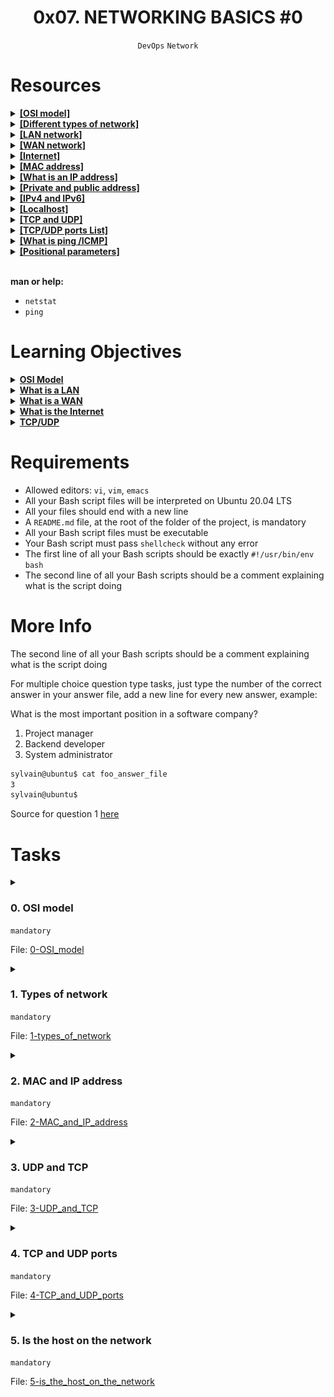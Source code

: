 <h1 align="center"><b>0x07. NETWORKING BASICS #0</b></h1>
<div align="center"><code>DevOps</code> <code>Network</code></div>

<!-- # Background Context -->

# Resources
<details>
<summary><b><a href="https://en.wikipedia.org/wiki/OSI_model">[OSI model]<a></b></summary>


</details>

<details>
<summary><b><a href="https://www.lifewire.com/lans-wans-and-other-area-networks-817376">[Different types of network]<a></b></summary>


</details>

<details>
<summary><b><a href="https://en.wikipedia.org/wiki/Local_area_network">[LAN network]<a></b></summary>


</details>

<details>
<summary><b><a href="https://en.wikipedia.org/wiki/Wide_area_network">[WAN network]<a></b></summary>


</details>

<details>
<summary><b><a href="https://en.wikipedia.org/wiki/Internet">[Internet]<a></b></summary>


</details>

<details>
<summary><b><a href="https://whatismyipaddress.com/mac-address">[MAC address]<a></b></summary>


</details>

<details>
<summary><b><a href="https://www.bleepingcomputer.com/tutorials/ip-addresses-explained/">[What is an IP address]<a></b></summary>


</details>

<details>
<summary><b><a href="https://www.iplocation.net/public-vs-private-ip-address">[Private and public address]<a></b></summary>


</details>

<details>
<summary><b><a href="https://www.webopedia.com/insights/ipv6-ipv4-difference/">[IPv4 and IPv6]<a></b></summary>


</details>

<details>
<summary><b><a href="https://en.wikipedia.org/wiki/Localhost">[Localhost]<a></b></summary>


</details>

<details>
<summary><b><a href="https://www.howtogeek.com/190014/htg-explains-what-is-the-difference-between-tcp-and-udp/">[TCP and UDP]<a></b></summary><br>

TCP (Transmission Control Protocol) and UDP (User Datagram Protocol) are two of the most commonly used transport layer protocols in computer networking. They both serve the purpose of transmitting data over networks, but they do so in different ways, each with its own advantages and disadvantages. Here's an overview of TCP and UDP:

**TCP (Transmission Control Protocol):**

1. **Connection-Oriented:** TCP is a connection-oriented protocol, which means it establishes a reliable connection between the sender and receiver before data transfer begins. This connection is maintained until all data is successfully delivered.

2. **Reliable:** TCP ensures that data is delivered accurately and in the correct order. It employs error detection, retransmission of lost or corrupted packets, and flow control mechanisms to guarantee reliable data transmission.

3. **Ordered:** TCP guarantees that the data sent from one end is received in the same order by the other end. This is important for applications like web browsing and file transfers where data integrity and order matter.

4. **Slower:** Due to its reliability mechanisms and connection setup, TCP can introduce some latency and overhead. It may not be as suitable for real-time applications with strict latency requirements.

5. **Examples of TCP Applications:** HTTP (Hypertext Transfer Protocol) for web browsing, FTP (File Transfer Protocol), SMTP (Simple Mail Transfer Protocol) for email, and many other applications that require reliable data delivery.

**UDP (User Datagram Protocol):**

1. **Connectionless:** UDP is a connectionless protocol, meaning it doesn't establish a connection before transmitting data. It's a "fire and forget" protocol, where data is sent without any confirmation of receipt.

2. **Unreliable:** Unlike TCP, UDP does not guarantee the delivery of data packets. It doesn't have mechanisms for error correction or retransmission of lost packets.

3. **Faster:** Because UDP lacks the overhead of connection setup and error handling, it is generally faster and more suitable for real-time applications that can tolerate some packet loss, such as online gaming and video streaming.

4. **No Ordered Delivery:** UDP does not ensure the order in which data packets are delivered. If order matters for an application, it needs to handle sequencing at a higher layer.

5. **Examples of UDP Applications:** VoIP (Voice over Internet Protocol), online gaming, streaming media (e.g., video and audio), DNS (Domain Name System) for domain name resolution, and other real-time applications.

In summary, TCP is preferred for applications that require reliable and ordered data delivery, while UDP is more suitable for applications where speed and low latency are critical, and some packet loss can be tolerated. The choice between TCP and UDP depends on the specific needs of the application or service being used.
</details>

<details>
<summary><b><a href="https://en.wikipedia.org/wiki/List_of_TCP_and_UDP_port_numbers">[TCP/UDP ports List]<a></b></summary>


</details>

<details>
<summary><b><a href="https://en.wikipedia.org/wiki/Ping_%28networking_utility%29">[What is ping /ICMP]<a></b></summary>


</details>

<details>
<summary><b><a href="https://www.adminschoice.com/bash-positional-parameters">[Positional parameters]<a></b></summary>


</details>

<br>

**man or help:**
- `netstat`
- `ping`

# Learning Objectives

<details>
<summary><b><a href="">OSI Model</a></b></summary><br>
    <ul>
        <li>What it is</li>
        <li>How many layers it has</li>
        <li>How it is organized</li>
    </ul>
</details>

<details>
<summary><b><a href="">What is a LAN</a></b></summary><br>
    <ul>
        <li>Typical usage</li>
        <li>Typical geographical size</li>
    </ul>
</details>

<details>
<summary><b><a href="">What is a WAN</a></b></summary>
    <ul>
        <li>Typical usage</li>
        <li>Typical geographical size</li>
    </ul>
</details>

<details>
<summary><b><a href="">What is the Internet</a></b></summary>
    <ul>
        <li>What is an IP address</li>
        <li>What are the 2 types of IP address</li>
        <li>What is <code>localhost</code></li>
        <li>What is a subnet</li>
        <li>Why IPv6 was created</li>
    </ul>
</details>

<details>
<summary><b><a href="">TCP/UDP</a></b></summary>
    <ul>
        <li>What are the 2 mainly used data transfer protocols for IP (transfer level on the OSI schema)</li>
        <li>What is the main difference between TCP and UDP</li>
        <li>What is a port</li>
        <li>Memorize SSH, HTTP and HTTPS port numbers</li>
        <li>What tool/protocol is often used to check if a device is connected to a network</li>
    </ul>
</details>

# Requirements
- Allowed editors: `vi`, `vim`, `emacs`
- All your Bash script files will be interpreted on Ubuntu 20.04 LTS
- All your files should end with a new line
- A `README.md` file, at the root of the folder of the project, is mandatory
- All your Bash script files must be executable
- Your Bash script must pass `shellcheck` without any error
- The first line of all your Bash scripts should be exactly `#!/usr/bin/env bash`
- The second line of all your Bash scripts should be a comment explaining what is the script doing

# More Info
The second line of all your Bash scripts should be a comment explaining what is the script doing

For multiple choice question type tasks, just type the number of the correct answer in your answer file, add a new line for every new answer, example:

What is the most important position in a software company?
1. Project manager
2. Backend developer
3. System administrator
```bash
sylvain@ubuntu$ cat foo_answer_file
3
sylvain@ubuntu$
```
Source for question 1 [here](https://twitter.com/devopsreact/status/831922429215662080)

# Tasks
<details>
<summary>

### 0. OSI model
`mandatory`

File: [0-OSI_model]()
</summary>

OSI (Open Systems Interconnection) is an abstract model to describe layered communication and computer network design. The idea is to segregate the different parts of what make communication possible.

It is organized from the lowest level to the highest level:

-   The lowest level: layer 1 which is for transmission on physical layers with electrical impulse, light or radio signal
-   The highest level: layer 7 which is for application specific communication like SNMP for emails, HTTP for your web browser, etc

Keep in mind that the OSI model is a concept, it's not even tangible. The OSI model doesn't perform any functions in the networking process. It is a conceptual framework so we can better understand complex interactions that are happening. Most of the functionality in the OSI model exists in all communications systems.

<img src="https://github.com/codenvibes/alx-system_engineering-devops/blob/master/0x07-networking_basics/pics/task0a.png">

In this project we will mainly focus on:

-   The Transport layer and especially TCP/UDP
-   On the Network layer with IP and ICMP

The image bellow describes more concretely how you can relate to every level.

<img src="https://github.com/codenvibes/alx-system_engineering-devops/blob/master/0x07-networking_basics/pics/task0b.jpg">

Questions:

What is the OSI model?
- [ ] 1.  Set of specifications that network hardware manufacturers must respect
- [x] 2.  The OSI model is a conceptual model that characterizes the communication functions of a telecommunication system without regard to their underlying internal structure and technology
- [ ] 3.  The OSI model is a model that characterizes the communication functions of a telecommunication system with a strong regard for their underlying internal structure and technology

How is the OSI model organized?

- [ ] 1.  Alphabetically
- [x] 2.  From the lowest to the highest level
- [ ] 3.  Randomly
</details>

<details>
<summary>

### 1. Types of network
`mandatory`

File: [1-types_of_network]()
</summary>

<img src="https://github.com/codenvibes/alx-system_engineering-devops/blob/master/0x07-networking_basics/pics/task1.jpg">

LAN connect local devices together, WAN connects LANs together, and WANs are operating over the Internet.

Questions:

What type of network a computer in local is connected to?

- [ ] 1.  Internet
- [ ] 2.  WAN
- [x] 3.  LAN

What type of network could connect an office in one building to another office in a building a few streets away?

- [ ] 1.  Internet
- [x] 2.  WAN
- [ ] 3.  LAN

What network do you use when you browse www.google.com from your smartphone (not connected to the Wifi)?

- [x] 1.  Internet
- [ ] 2.  WAN
- [ ] 3.  LAN
</details>

<details>
<summary>

### 2. MAC and IP address
`mandatory`

File: [2-MAC_and_IP_address]()
</summary>

<img src="https://github.com/codenvibes/alx-system_engineering-devops/blob/master/0x07-networking_basics/pics/task2.jpg">

Questions:

What is a MAC address?

- [ ] 1.  The name of a network interface
- [x] 2.  The unique identifier of a network interface 
- [ ] 3.  A network interface

What is an IP address?

- [x] 1.  Is to devices connected to a network what postal address is to houses
- [ ] 2.  The unique identifier of a network interface
- [ ] 3.  Is a number that network devices use to connect to networks
</details>

<details>
<summary>

### 3. UDP and TCP
`mandatory`

File: [3-UDP_and_TCP]()
</summary>

<img src="https://github.com/codenvibes/alx-system_engineering-devops/blob/master/0x07-networking_basics/pics/task3.jpg">

Let's fill the empty parts in the drawing above.

Questions:

-   Which statement is correct for the TCP box:
    - [x] 1.  `It is a protocol that is transferring data in a slow way but surely`
    - [ ] 2.  `It is a protocol that is transferring data in a fast way and might loss data along in the process`
-   Which statement is correct for the UDP box:
    - [ ] 1.  `It is a protocol that is transferring data in a slow way but surely`
    - [x] 2.  `It is a protocol that is transferring data in a fast way and might loss data along in the process`
-   Which statement is correct for the TCP worker:
    - [x] 1.  `Have you received boxes x, y, z?`
    - [ ] 2.  `May I increase the rate at which I am sending you boxes?`
</details>

<details>
<summary>

### 4. TCP and UDP ports
`mandatory`

File: [4-TCP_and_UDP_ports]()
</summary>

Once packets have been sent to the right network device using IP using either UDP or TCP as a mode of transportation, it needs to actually enter the network device.

If we continue the comparison of a network device to your house, where IP address is like your postal address, UDP and TCP ports are like the windows and doors of your place. A TCP/UDP network device has 65535 ports. Some of them are officially reserved for a specific usage, some of them are known to be used for a specific usage (but nothing is officially declared) and the rest are free of use.

While the full list of ports should not be memorized, it is important to know the most used ports, let's start by remembering 3 of them:

-   **22** for SSH
-   **80** for HTTP
-   **443** for HTTPS

Note that a specific [IP + port = socket](https://stackoverflow.com/questions/152457/what-is-the-difference-between-a-port-and-a-socket).

Write a Bash script that displays listening ports:

-   That only shows listening sockets
-   That shows the PID and name of the program to which each socket belongs

Example:

```bash
sylvain@ubuntu$ sudo ./4-TCP_and_UDP_ports
Active Internet connections (only servers)
Proto Recv-Q Send-Q Local Address           Foreign Address         State       PID/Program name
tcp        0      0 *:sunrpc                *:*                     LISTEN      518/rpcbind
tcp        0      0 *:ssh                   *:*                     LISTEN      1240/sshd
tcp        0      0 *:32938                 *:*                     LISTEN      547/rpc.statd
tcp6       0      0 [::]:sunrpc             [::]:*                  LISTEN      518/rpcbind
tcp6       0      0 [::]:ssh                [::]:*                  LISTEN      1240/sshd
tcp6       0      0 [::]:33737              [::]:*                  LISTEN      547/rpc.statd
udp        0      0 *:sunrpc                *:*                                 518/rpcbind
udp        0      0 *:691                   *:*                                 518/rpcbind
udp        0      0 localhost:723           *:*                                 547/rpc.statd
udp        0      0 *:60129                 *:*                                 547/rpc.statd
udp        0      0 *:3845                  *:*                                 562/dhclient
udp        0      0 *:bootpc                *:*                                 562/dhclient
udp6       0      0 [::]:47444              [::]:*                              547/rpc.statd
udp6       0      0 [::]:sunrpc             [::]:*                              518/rpcbind
udp6       0      0 [::]:50038              [::]:*                              562/dhclient
udp6       0      0 [::]:691                [::]:*                              518/rpcbind
Active UNIX domain sockets (only servers)
Proto RefCnt Flags       Type       State         I-Node   PID/Program name    Path
unix  2      [ ACC ]     STREAM     LISTENING     7724     518/rpcbind         /run/rpcbind.sock
unix  2      [ ACC ]     STREAM     LISTENING     6525     1/init              @/com/ubuntu/upstart
unix  2      [ ACC ]     STREAM     LISTENING     8559     835/dbus-daemon     /var/run/dbus/system_bus_socket
unix  2      [ ACC ]     STREAM     LISTENING     9190     1087/acpid          /var/run/acpid.socket
unix  2      [ ACC ]     SEQPACKET  LISTENING     7156     378/systemd-udevd   /run/udev/control
sylvain@ubuntu$

```
</details>

<details>
<summary>

### 5. Is the host on the network
`mandatory`

File: [5-is_the_host_on_the_network]()
</summary>

The Internet Control Message Protocol (ICMP) is a protocol in the Internet protocol suite. It is used by network devices, to check if other network devices are available on the network. The command `ping` uses ICMP to make sure that a network device remains online or to troubleshoot issues on the network.

Write a Bash script that pings an IP address passed as an argument.

Requirements:

-   Accepts a string as an argument
-   Displays `Usage: 5-is_the_host_on_the_network {IP_ADDRESS}` if no argument passed
-   Ping the IP 5 times

Example:

```bash
sylvain@ubuntu$ ./5-is_the_host_on_the_network 8.8.8.8
PING 8.8.8.8 (8.8.8.8) 56(84) bytes of data.
64 bytes from 8.8.8.8: icmp_seq=1 ttl=63 time=12.9 ms
64 bytes from 8.8.8.8: icmp_seq=2 ttl=63 time=13.6 ms
64 bytes from 8.8.8.8: icmp_seq=3 ttl=63 time=7.83 ms
64 bytes from 8.8.8.8: icmp_seq=4 ttl=63 time=11.3 ms
64 bytes from 8.8.8.8: icmp_seq=5 ttl=63 time=7.57 ms

--- 8.8.8.8 ping statistics ---
5 packets transmitted, 5 received, 0% packet loss, time 4006ms
rtt min/avg/max/mdev = 7.570/10.682/13.679/2.546 ms
sylvain@ubuntu$
sylvain@ubuntu$ ./5-is_the_host_on_the_network
Usage: 5-is_the_host_on_the_network {IP_ADDRESS}
sylvain@ubuntu$

```

It is interesting to look at the `time` value, which is the time that it took for the ICMP request to go to the `8.8.8.8` IP and come back to my host. The IP `8.8.8.8` is owned by Google, and the quickest roundtrip between my computer and Google was 7.57 ms which is pretty fast, which is a sign that the network path between my computer and Google's datacenter is in good shape. A slow ping would indicate a slow network.

Next time you feel that your connection is slow, try the `ping` command to see what is going on!
</details>

